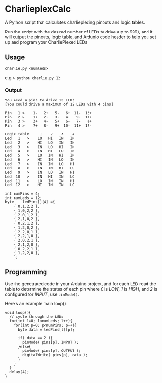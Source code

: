 # CharlieplexCalc
A Python script that calculates charlieplexing pinouts and logic tables.

Run the script with the desired number of LEDs to drive (up to 999), and it will output the pinouts, logic table, and Ardunio code header to help you set up and program your CharliePlexed LEDs.


## Usage
`charlie.py <numleds>`

e.g
`> python charlie.py 12`

### Output
```
You need 4 pins to drive 12 LEDs
[You could drive a maximum of 12 LEDs with 4 pins]

Pin   1 >    1-   2+   5-   6+  11-  12+
Pin   2 >    1+   2-   3-   4+   9-  10+
Pin   3 >    3+   4-   5+   6-   7-   8+
Pin   4 >    7+   8-   9+  10-  11+  12-

Logic table     1    2    3    4
Led   1   >    LO   HI   IN   IN
Led   2   >    HI   LO   IN   IN
Led   3   >    IN   LO   HI   IN
Led   4   >    IN   HI   LO   IN
Led   5   >    LO   IN   HI   IN
Led   6   >    HI   IN   LO   IN
Led   7   >    IN   IN   LO   HI
Led   8   >    IN   IN   HI   LO
Led   9   >    IN   LO   IN   HI
Led  10   >    IN   HI   IN   LO
Led  11   >    LO   IN   IN   HI
Led  12   >    HI   IN   IN   LO

int numPins = 4;
int numLeds = 12;
byte	ledPins[][4] ={
	{ 0,1,2,2 },
	{ 1,0,2,2 },
	{ 2,0,1,2 },
	{ 2,1,0,2 },
	{ 0,2,1,2 },
	{ 1,2,0,2 },
	{ 2,2,0,1 },
	{ 2,2,1,0 },
	{ 2,0,2,1 },
	{ 2,1,2,0 },
	{ 0,2,2,1 },
	{ 1,2,2,0 },
	};
```
## Programming

Use the genetrated code in your Arduino project, and for each LED read the table to determine the status of each pin where _0_ is _LOW_, _1_ is _HIGH_, and _2_ is configured for _INPUT_, use `pinMode()`.

Here's an example main loop()
```
void loop(){
  // cycle through the LEDs
  for(int l=0; l<numLeds; l++){
    for(int p=0; p<numPins; p++){
      byte data = ledPins[l][p];
      
      if( data == 2 ){
        pinMode( pins[p], INPUT );
      }else{
        pinMode( pins[p], OUTPUT );
        digitalWrite( pins[p], data );
      } 
    }
  }
  delay(4);
}
```

